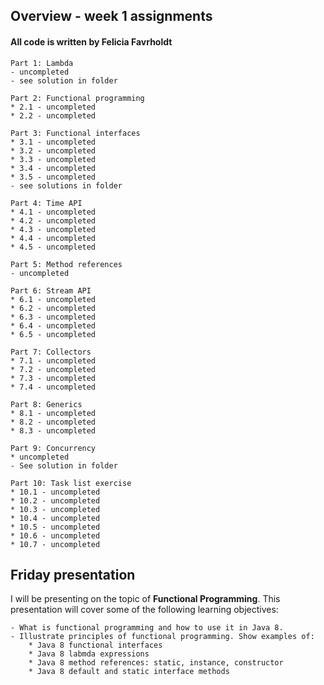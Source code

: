 ## Overview - week 1 assignments

#### All code is written by Felicia Favrholdt

    Part 1: Lambda
    - uncompleted 
    - see solution in folder

    Part 2: Functional programming
    * 2.1 - uncompleted 
    * 2.2 - uncompleted 

    Part 3: Functional interfaces
    * 3.1 - uncompleted 
    * 3.2 - uncompleted
    * 3.3 - uncompleted 
    * 3.4 - uncompleted 
    * 3.5 - uncompleted 
    - see solutions in folder

    Part 4: Time API
    * 4.1 - uncompleted 
    * 4.2 - uncompleted
    * 4.3 - uncompleted
    * 4.4 - uncompleted 
    * 4.5 - uncompleted

    Part 5: Method references
    - uncompleted 

    Part 6: Stream API
    * 6.1 - uncompleted 
    * 6.2 - uncompleted
    * 6.3 - uncompleted
    * 6.4 - uncompleted
    * 6.5 - uncompleted 

    Part 7: Collectors 
    * 7.1 - uncompleted
    * 7.2 - uncompleted
    * 7.3 - uncompleted
    * 7.4 - uncompleted 

    Part 8: Generics
    * 8.1 - uncompleted 
    * 8.2 - uncompleted 
    * 8.3 - uncompleted

    Part 9: Concurrency
    * uncompleted  
    - See solution in folder 

    Part 10: Task list exercise
    * 10.1 - uncompleted 
    * 10.2 - uncompleted 
    * 10.3 - uncompleted 
    * 10.4 - uncompleted
    * 10.5 - uncompleted
    * 10.6 - uncompleted
    * 10.7 - uncompleted

## Friday presentation
I will be presenting on the topic of **Functional Programming**. This presentation will cover some of the following learning objectives: 

    - What is functional programming and how to use it in Java 8.
    - Illustrate principles of functional programming. Show examples of:
        * Java 8 functional interfaces
        * Java 8 labmda expressions
        * Java 8 method references: static, instance, constructor
        * Java 8 default and static interface methods